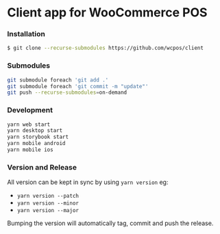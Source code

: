 # Client app for WooCommerce POS

### Installation
```sh
$ git clone --recurse-submodules https://github.com/wcpos/client
```

### Submodules
```sh
git submodule foreach 'git add .'
git submodule foreach 'git commit -m "update"'
git push --recurse-submodules=on-demand
```

### Development
```sh
yarn web start
yarn desktop start
yarn storybook start
yarn mobile android
yarn mobile ios
```

### Version and Release
All version can be kept in sync by using `yarn version` eg: 
- `yarn version --patch`
- `yarn version --minor`
- `yarn version --major`

Bumping the version will automatically tag, commit and push the release.